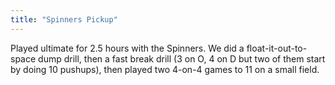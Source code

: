 ```yaml
---
title: "Spinners Pickup"
---
```


Played ultimate for 2.5 hours with the Spinners. We did a float-it-out-to-space dump drill, then a fast break drill (3 on O, 4 on D but two of them start by doing 10 pushups), then played two 4-on-4 games to 11 on a small field.
